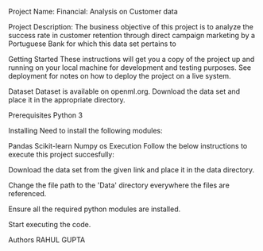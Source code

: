 Project Name: Financial: Analysis on Customer data

Project Description:
The business objective of this project is to analyze the success rate in customer retention through direct campaign marketing by a Portuguese Bank for which this data set pertains to

Getting Started
These instructions will get you a copy of the project up and running on your local machine for development and testing purposes. See deployment for notes on how to deploy the project on a live system.

Dataset
Dataset is available on openml.org. Download the data set and place it in the appropriate directory.

Prerequisites
Python 3

Installing
Need to install the following modules:

Pandas
Scikit-learn
Numpy
os
Execution
Follow the below instructions to execute this project succesfully:

Download the data set from the given link and place it in the data directory.

Change the file path to the 'Data' directory everywhere the files are referenced.

Ensure all the required python modules are installed.

Start executing the code.

Authors
RAHUL GUPTA
